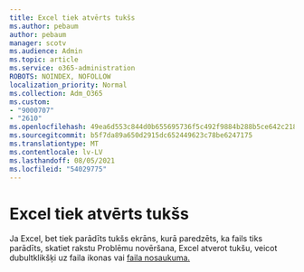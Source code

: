 ```yaml
---
title: Excel tiek atvērts tukšs
ms.author: pebaum
author: pebaum
manager: scotv
ms.audience: Admin
ms.topic: article
ms.service: o365-administration
ROBOTS: NOINDEX, NOFOLLOW
localization_priority: Normal
ms.collection: Adm_O365
ms.custom:
- "9000707"
- "2610"
ms.openlocfilehash: 49ea6d553c844d0b655695736f5c492f9884b288b5ce642c21859f2a3a235268
ms.sourcegitcommit: b5f7da89a650d2915dc652449623c78be6247175
ms.translationtype: MT
ms.contentlocale: lv-LV
ms.lasthandoff: 08/05/2021
ms.locfileid: "54029775"
---
```

# <a name="excel-opens-blank"></a>Excel tiek atvērts tukšs

Ja Excel, bet tiek parādīts tukšs ekrāns, kurā paredzēts, ka fails tiks parādīts, skatiet rakstu Problēmu novēršana, Excel atverot tukšu, veicot dubultklikšķi uz faila ikonas vai [faila nosaukuma.](https://docs.microsoft.com/office/troubleshoot/excel/excel-opens-blank)
